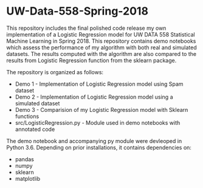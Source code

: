 # UW-Data-558-Spring-2018

This repository includes the final polished code release my own implementation of a Logistic Regression model for UW DATA 558 Statistical Machine Learning in Spring 2018. This repository contains demo notebooks which assess the performance of my algorithm with both real and simulated datasets. The results computed with the algorithm are also compared to the results from Logistic Regression function from the sklearn package. 

The repository is organized as follows:

 * Demo 1 - Implementation of Logistic Regression model using Spam dataset
 * Demo 2 - Implementation of Logistic Regression model using a simulated dataset
 * Demo 3 - Comparision of my Logistic Regression model with Sklearn functions
 * src/LogisticRegression.py - Module used in demo notebooks with annotated code

The demo notebook and accompanying py module were devleoped in Python 3.6. Depending on prior installations, it contains dependencies on:

* pandas
* numpy
* sklearn
* matplotlib




